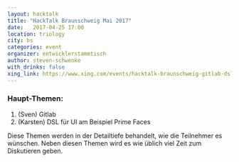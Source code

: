 ```yaml
---
layout: hacktalk
title: "HackTalk Braunschweig Mai 2017"
date:   2017-04-25 17:00
location: triology
city: bs
categories: event
organizer: entwicklerstammtisch
author: steven-schwenke
with_drinks: false
xing_link: https://www.xing.com/events/hacktalk-braunschweig-gitlab-dsl-ui-bsp-primefaces-1811330
---
```


### Haupt-Themen:

1. (Sven) Gitlab
2. (Karsten) DSL für UI am Beispiel Prime Faces

Diese Themen werden in der Detailtiefe behandelt, wie die Teilnehmer es wünschen. Neben diesen Themen wird es wie üblich viel Zeit zum Diskutieren geben.
